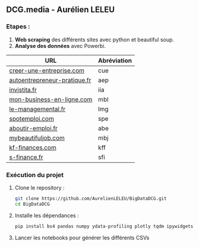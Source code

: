 ## **DCG.media - Aurélien LELEU**

### Etapes : 
1. **Web scraping** des différents sites avec python et beautiful soup.
2. **Analyse des données** avec Powerbi.

| URL | Abréviation |
| --- | ----------- |
| [creer-une-entreprise.com](https://www.creer-une-entreprise.com/) | cue |
| [autoentrepreneur-pratique.fr](https://www.autoentrepreneur-pratique.fr/) | aep |
| [invistita.fr](https://www.invistita.fr/) | iia |
| [mon-business-en-ligne.com](http://www.mon-business-en-ligne.com) | mbl |
| [le-managemental.fr](https://www.le-managemental.fr/) | lmg |
| [spotemploi.com](https://www.spotemploi.com/) | spe |
| [aboutir-emploi.fr](https://www.aboutir-emploi.fr/) | abe |
| [mybeautifuljob.com](https://www.mybeautifuljob.com/) | mbj |
| [kf-finances.com](https://www.kf-finances.com/) | kff |
| [s-finance.fr](https://www.s-finance.fr/) | sfi |

### **Exécution du projet**
1. Clone le repository :
   ```bash
   git clone https://github.com/AurelienLELEU/BigDataDCG.git
   cd BigDataDCG
   ```
2. Installe les dépendances :
   ```bash
   pip install bs4 pandas numpy ydata-profiling plotly tqdm ipywidgets
   ```
3. Lancer les notebooks pour générer les différents CSVs
